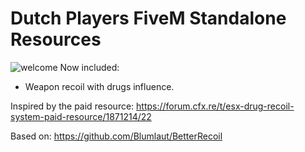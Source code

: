 # Dutch Players FiveM Standalone Resources
![welcome](https://www.gemeentenieuwstad.nl/wp-content/uploads/2020/10/welcome.png)
Now included:
- Weapon recoil with drugs influence. 

Inspired by the paid resource: https://forum.cfx.re/t/esx-drug-recoil-system-paid-resource/1871214/22

Based on: https://github.com/Blumlaut/BetterRecoil
